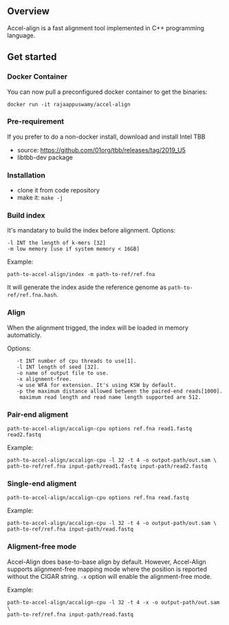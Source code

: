 ## Overview ##

Accel-align is a fast alignment tool implemented in C++ programming language.

## Get started ##

### Docker Container ###
You can now pull a preconfigured docker container to get the binaries:
```
docker run -it rajaappuswamy/accel-align
```

### Pre-requirement ###
If you prefer to do a non-docker install, download and install Intel TBB
- source: https://github.com/01org/tbb/releases/tag/2019_U5
- libtbb-dev package

### Installation ###

* clone it from code repository
* make it: `make -j`

### Build index ###

It's mandatary to build the index before alignment. Options:

```
-l INT the length of k-mers [32]
-m low memory [use if system memory < 16GB]
```

Example:

```
path-to-accel-align/index -m path-to-ref/ref.fna
```

It will generate the index aside the reference genome as `path-to-ref/ref.fna.hash`.

### Align ###

When the alignment trigged, the index will be loaded in memory automaticly.

Options:

```
   -t INT number of cpu threads to use[1].
   -l INT length of seed [32].
   -o name of output file to use.
   -x alignment-free.
   -w use WFA for extension. It's using KSW by default.
   -p the maximum distance allowed between the paired-end reads[1000].
    maximum read length and read name length supported are 512.
```

### Pair-end aligment ### 

``` 
path-to-accel-align/accalign-cpu options ref.fna read1.fastq read2.fastq
```

Example:

``` 
path-to-accel-align/accalign-cpu -l 32 -t 4 -o output-path/out.sam \
path-to-ref/ref.fna input-path/read1.fastq input-path/read2.fastq
``` 

### Single-end aligment ### 

``` 
path-to-accel-align/accalign-cpu options ref.fna read.fastq
```

Example:

``` 
path-to-accel-align/accalign-cpu -l 32 -t 4 -o output-path/out.sam \
path-to-ref/ref.fna input-path/read.fastq
``` 

### Aligment-free mode ### 

Accel-Align does base-to-base align by default. However, Accel-Align supports alignment-free mapping mode where the
position is reported without the CIGAR string.
`-x` option will enable the alignment-free mode.

Example:

``` 
path-to-accel-align/accalign-cpu -l 32 -t 4 -x -o output-path/out.sam \
path-to-ref/ref.fna input-path/read.fastq
``` 
  